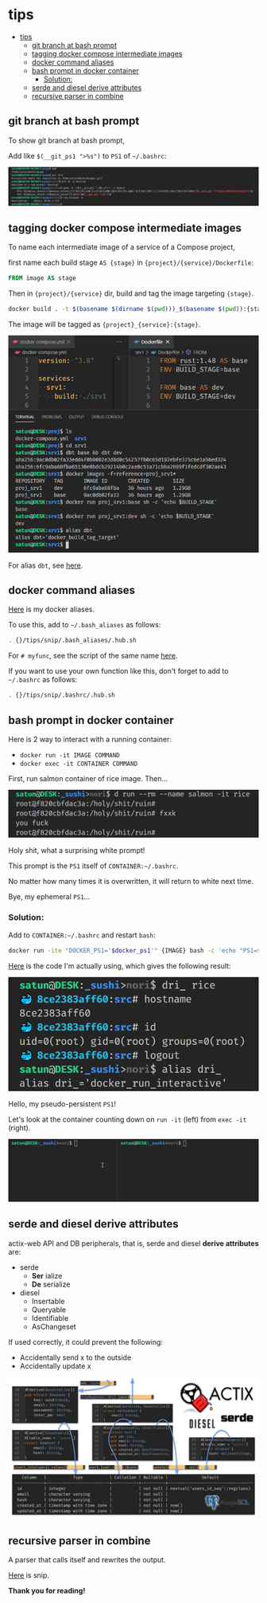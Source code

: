# tips

- [tips](#tips)
  - [git branch at bash prompt](#git-branch-at-bash-prompt)
  - [tagging docker compose intermediate images](#tagging-docker-compose-intermediate-images)
  - [docker command aliases](#docker-command-aliases)
  - [bash prompt in docker container](#bash-prompt-in-docker-container)
    - [Solution:](#solution)
  - [serde and diesel derive attributes](#serde-and-diesel-derive-attributes)
  - [recursive parser in combine](#recursive-parser-in-combine)

## git branch at bash prompt

To show git branch at bash prompt,

Add like `$(__git_ps1 ">%s")` to `PS1` of `~/.bashrc`:

![git_branch_at_bash_prompt](images/git_branch_at_bash_prompt.png)

## tagging docker compose intermediate images

To name each intermediate image of a service of a Compose project,

first name each build stage `AS {stage}` in `{project}/{service}/Dockerfile`:

```Dockerfile
FROM image AS stage
```

Then in `{project}/{service}` dir, build and tag the image targeting `{stage}`.

```bash
docker build . -t $(basename $(dirname $(pwd)))_$(basename $(pwd)):{stage} --target {stage}
```

The image will be tagged as `{project}_{service}:{stage}`.

![tagging_docker_compose_intermediate_images](images/tagging_docker_compose_intermediate_images.png)

For alias `dbt`, see [here](#docker-command-aliases).

<!-- ## Thank you for reading! -->

## docker command aliases

[Here](snip/.bash_aliases/docker.sh)
is my docker aliases.

To use this, add to `~/.bash_aliases` as follows:

```bash
. {}/tips/snip/.bash_aliases/.hub.sh
```

For `# myfunc`, see the script of the same name [here](snip/.bashrc).

If you want to use your own function like this, don't forget to add to `~/.bashrc` as follows:

```bash
. {}/tips/snip/.bashrc/.hub.sh
```

## bash prompt in docker container

Here is 2 way to interact with a running container:

* `docker run -it IMAGE COMMAND`
* `docker exec -it CONTAINER COMMAND`

First, run salmon container of rice image. Then...

![holy_shit_ruin](images/holy_shit_ruin.png)

Holy shit, what a surprising white prompt!

This prompt is the `PS1` itself of `CONTAINER:~/.bashrc`.

No matter how many times it is overwritten, it will return to white next time.

Bye, my ephemeral `PS1`...

### Solution:

Add to `CONTAINER:~/.bashrc` and restart `bash`:

```bash
docker run -ite "DOCKER_PS1='$docker_ps1'" {IMAGE} bash -c 'echo "PS1=$DOCKER_PS1" >>~/.bashrc && bash -l'
```

[Here](snip/.bashrc/docker_run_interactive.sh) is the code I'm actually using, which gives the following result:

![bash_prompt_in_docker_container](images/bash_prompt_in_docker_container.png)

Hello, my pseudo-persistent `PS1`!

Let's look at the container counting down on `run -it` (left) from `exec -it` (right).

![docker_run_exec_interactive](images/docker_run_exec_interactive.gif)

## serde and diesel derive attributes

actix-web API and DB peripherals, that is, serde and diesel __derive attributes__ are:

* serde
    - __Ser__ ialize
    - __De__ serialize
* diesel
    - Insertable
    - Queryable
    - Identifiable
    - AsChangeset

If used correctly, it could prevent the following:

* Accidentally send x to the outside
* Accidentally update x

![serde_and_diesel_derive_attributes](images/serde_and_diesel_derive_attributes.jpg)

## recursive parser in combine

A parser that calls itself and rewrites the output.

[Here](snip/.rs/combine.rs) is snip.

<!-- Thank you for reading! -->

__Thank you for reading!__

